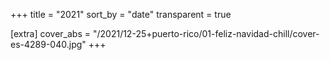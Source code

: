 +++
title = "2021"
sort_by = "date"
transparent = true

[extra]
cover_abs = "/2021/12-25+puerto-rico/01-feliz-navidad-chill/cover-es-4289-040.jpg"
+++
